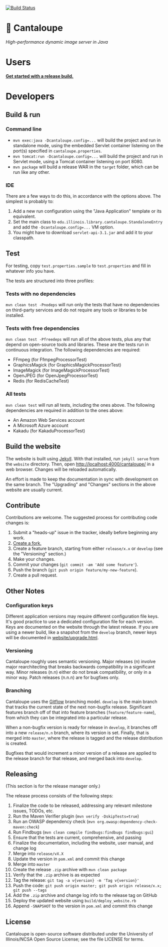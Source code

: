 [![Build Status](https://travis-ci.org/medusa-project/cantaloupe.svg?branch=develop)](https://travis-ci.org/medusa-project/cantaloupe)

# 🍈 Cantaloupe

*High-performance dynamic image server in Java*

# Users

**[Get started with a release build.](https://medusa-project.github.io/cantaloupe/get-started.html)**

# Developers

## Build & run

### Command line

* `mvn exec:java -Dcantaloupe.config=...` will build the project and run in
  standalone mode, using the embedded Servlet container listening on the
  port(s) specified in `cantaloupe.properties`.
* `mvn tomcat:run -Dcantaloupe.config=...` will build the project and run in
  Servlet mode, using a Tomcat container listening on port 8080.
* `mvn package` will build a release WAR in the `target` folder, which
  can be run like any other.

### IDE

There are a few ways to do this, in accordance with the options above. The
simplest is probably to:

1. Add a new run configuration using the "Java Application" template or its
   equivalent.
2. Set the main class to `edu.illinois.library.cantaloupe.StandaloneEntry` and
   add the `-Dcantaloupe.config=...` VM option.
3. You might have to download `servlet-api-3.1.jar` and add it to your
   classpath.

## Test

For testing, copy `test.properties.sample` to `test.properties` and fill in
whatever info you have.

The tests are structured into three profiles:

### Tests with no dependencies

`mvn clean test -Pnodeps` will run only the tests that have no dependencies
on third-party services and do not require any tools or libraries to be
installed.

### Tests with free dependencies

`mvn clean test -Pfreedeps` will run all of the above tests, plus any that
depend on open-source tools and libraries. These are the tests run in
continuous integration. The following dependencies are required:

* FFmpeg (for FfmpegProcessorTest)
* GraphicsMagick (for GraphicsMagickProcessorTest)
* ImageMagick (for ImageMagickProcessorTest)
* OpenJPEG (for OpenJpegProcessorTest)
* Redis (for RedisCacheTest)

### All tests

`mvn clean test` will run all tests, including the ones above. The following
dependencies are required in addition to the ones above:

* An Amazon Web Services account
* A Microsoft Azure account
* Kakadu (for KakaduProcessorTest)

## Build the website

The website is built using [Jekyll](http://jekyllrb.com/). With that installed,
run `jekyll serve` from the `website` directory. Then, open
[http://localhost:4000/cantaloupe/](http://localhost:4000/cantaloupe/) in a
web browser. Changes will be reloaded automatically.

An effort is made to keep the documentation in sync with development on the
same branch. The "Upgrading" and "Changes" sections in the above website are
usually current.

## Contribute

Contributions are welcome. The suggested process for contributing code changes
is:

1. Submit a "heads-up" issue in the tracker, ideally before beginning any
   work.
2. [Create a fork.](https://github.com/medusa-project/cantaloupe/fork)
3. Create a feature branch, starting from either `release/x.x` or `develop`
   (see the "Versioning" section.)
4. Make your changes.
5. Commit your changes (`git commit -am 'Add some feature'`).
6. Push the branch (`git push origin feature/my-new-feature`).
7. Create a pull request.

## Other Notes

### Configuration keys

Different application versions may require different configuration file keys.
It's good practice to use a dedicated configuration file for each version.
Keys are documented on the website through the latest release. If you are
using a newer build, like a snapshot from the `develop` branch, newer keys will
be documented in
[website/upgrade.html](https://github.com/medusa-project/cantaloupe/blob/develop/website/upgrade.html).

### Versioning

Cantaloupe roughly uses semantic versioning. Major releases (n) involve major
rearchitecting that breaks backwards compatibility in a significant way. Minor
releases (n.n) either do not break compatibility, or only in a minor way.
Patch releases (n.n.n) are for bugfixes only.

### Branching

Cantaloupe uses the
[Gitflow](https://www.atlassian.com/git/tutorials/comparing-workflows#gitflow-workflow)
branching model. `develop` is the main branch that tracks the current state of
the next non-bugfix release. Significant features branch off of that into
feature branches (`feature/feature-name`), from which they can be integrated
into a particular release.

When a non-bugfix version is ready for release in `develop`, it branches
off into a new `release/n.n` branch, where its version is set. Finally, that
is merged into `master`, where the release is tagged and the release
distribution is created.

Bugfixes that would increment a minor version of a release are applied to the
release branch for that release, and merged back into `develop`.

## Releasing

(This section is for the release manager only.)

The release process consists of the following steps:

1. Finalize the code to be released, addressing any relevant milestone issues,
   TODOs, etc.
2. Run the Maven Verifier plugin (`mvn verify -DskipTests=true`)
3. Run an OWASP dependency check (`mvn org.owasp:dependency-check-maven:check`)
4. Run Findbugs (`mvn clean compile findbugs:findbugs findbugs:gui`)
5. Ensure that the tests are current, comprehensive, and passing
6. Finalize the documentation, including the website, user manual, and change
   log
7. Merge into `release/vX.X`
8. Update the version in `pom.xml` and commit this change
9. Merge into `master`
10. Create the release `.zip` archive with `mvn clean package`
11. Verify that the `.zip` archive is as expected
12. Tag the release: `git tag -a v{version} -m 'Tag v{version}'`
13. Push the code: `git push origin master; git push origin release/x.x;
    git push --tags`
14. Add the `.zip` archive and change log info to the release tag on GitHub
15. Deploy the updated website using `build/deploy_website.rb`
16. Append `-SNAPSHOT` to the version in `pom.xml` and commit this change

## License

Cantaloupe is open-source software distributed under the University of
Illinois/NCSA Open Source License; see the file LICENSE for terms.
